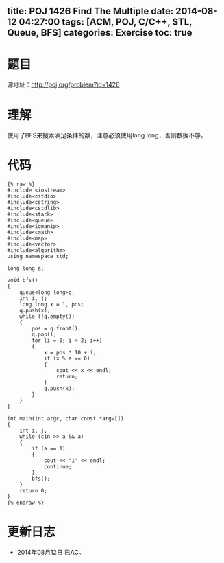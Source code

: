 ﻿title: POJ 1426 Find The Multiple
date: 2014-08-12 04:27:00
tags: [ACM, POJ, C/C++, STL, Queue, BFS]
categories: Exercise
toc: true
---
# 题目
源地址：http://poj.org/problem?id=1426

# 理解
使用了BFS来搜索满足条件的数，注意必须使用long long，否则数据不够。

<!-- more -->

# 代码
```
{% raw %}
#include <iostream>
#include<cstdio>
#include<cstring>
#include<cstdlib>
#include<stack>
#include<queue>
#include<iomanip>
#include<cmath>
#include<map>
#include<vector>
#include<algorithm>
using namespace std;

long long a;

void bfs()
{
    queue<long long>q;
    int i, j;
    long long x = 1, pos;
    q.push(x);
    while (!q.empty())
    {
        pos = q.front();
        q.pop();
        for (i = 0; i < 2; i++)
        {
            x = pos * 10 + i;
            if (x % a == 0)
            {
                cout << x << endl;
                return;
            }
            q.push(x);
        }
    }
}

int main(int argc, char const *argv[])
{
    int i, j;
    while (cin >> a && a)
    {
        if (a == 1)
        {
            cout << "1" << endl;
            continue;
        }
        bfs();
    }
    return 0;
}
{% endraw %}
```
	
# 更新日志
- 2014年08月12日 已AC。